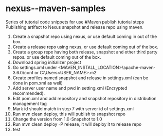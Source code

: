 # nexus--maven-samples
Series of tutorial code snippets for use
#Maven publish tutorial steps
Publishing artifact to Nexus snapshot and release repo using maven.

1. Create a snapshot repo using nexus, or use default coming in out of the box.
2. Create a release repo using nexus, or use default coming out of the box.
3. Create a group repo having both release, snapshot and other third party repos. or use default coming out of the box.
4. Download spring initializer project
5. Go settings.xml under <MAVEN_INSTALL_LOCATION>\apache-maven-3.6.0\conf or C:\Users\<USER_NAME>\.m2
6. Create profiles named snapshot and release in settings.xml (can be done in pom.xml as well)
7. Add server user name and pwd in setting.xml (Encrypted recommended).
8. Edit pom.xml and add repository and snapshot repository in distribution management tag
9. Mark id should match in step 7 with server id of settings.xml
10. Run mvn clean deploy, this will publish to snapshot repo
11. Change the version from 1.0-Snapshot to 1.0
12. Run mvn clean deploy -P release, it will deploy it to release repo
13. test
